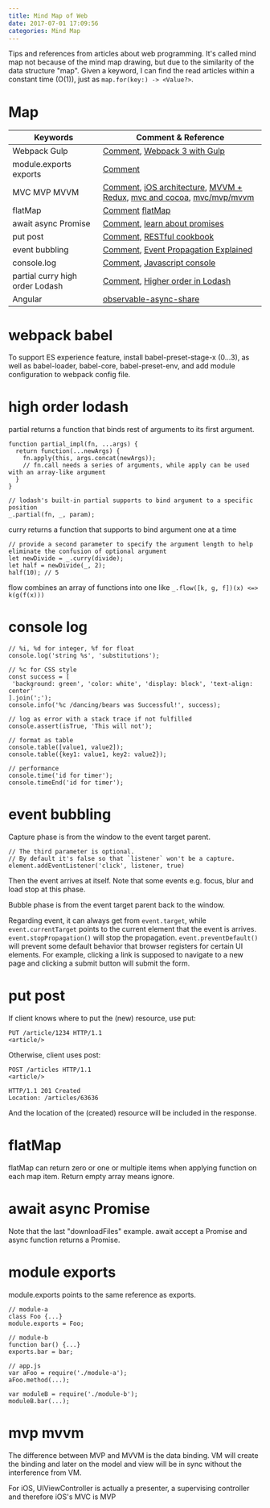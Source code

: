 ```yaml
---
title: Mind Map of Web
date: 2017-07-01 17:09:56
categories: Mind Map
---
```


Tips and references from articles about web programming. It's called mind map not because of the mind map drawing, but due to the similarity of the data structure "map". Given a keyword, I can find the read articles within a constant time (O(1)), just as `map.for(key:) -> <Value?>`.

# Map

Keywords | Comment & Reference
--- | ---
Webpack Gulp | [Comment](#webpack-babel), [Webpack 3 with Gulp][1]
module.exports exports | [Comment](#module-exports)
MVC MVP MVVM | [Comment](#mvp-mvvm), [iOS architecture][2], [MVVM + Redux][3], [mvc and cocoa][4], [mvc/mvp/mvvm][5]
flatMap | [Comment](#flatMap) [flatMap][7]
await async Promise | [Comment](#await-async-Promise), [learn about promises][6]
put post | [Comment](#put-post), [RESTful cookbook][8]
event bubbling | [Comment](#event-bubbling), [Event Propagation Explained][9]
console.log | [Comment](#console-log), [Javascript console][10]
partial curry high order Lodash | [Comment](#high-order-lodash), [Higher order in Lodash][11]
Angular | [observable-async-share][12]

<!-- more -->

# webpack babel
To support ES experience feature, install babel-preset-stage-x (0...3), as well as babel-loader, babel-core, babel-preset-env, and add module configuration to webpack config file.

# high order lodash
partial returns a function that binds rest of arguments to its first argument.
```
function partial_impl(fn, ...args) {
  return function(...newArgs) {
    fn.apply(this, args.concat(newArgs));
    // fn.call needs a series of arguments, while apply can be used with an array-like argument
  }
}

// lodash's built-in partial supports to bind argument to a specific position
_.partial(fn, _, param); 
```

curry returns a function that supports to bind argument one at a time
```
// provide a second parameter to specify the argument length to help eliminate the confusion of optional argument
let newDivide = _.curry(divide);
let half = newDivide(_, 2);
half(10); // 5
```

flow combines an array of functions into one like `_.flow([k, g, f])(x) <=> k(g(f(x)))`

# console log
```
// %i, %d for integer, %f for float
console.log('string %s', 'substitutions');

// %c for CSS style
const success = [
 'background: green', 'color: white', 'display: block', 'text-align: center'
].join(';');
console.info('%c /dancing/bears was Successful!', success);

// log as error with a stack trace if not fulfilled
console.assert(isTrue, 'This will not');

// format as table
console.table([value1, value2]);
console.table({key1: value1, key2: value2});

// performance
console.time('id for timer');
console.timeEnd('id for timer');
```

# event bubbling
Capture phase is from the window to the event target parent.
```
// The third parameter is optional. 
// By default it's false so that `listener` won't be a capture.
element.addEventListener('click', listener, true)
```

Then the event arrives at itself. Note that some events e.g. focus, blur and load stop at this phase. 

Bubble phase is from the event target parent back to the window.

Regarding event, it can always get from `event.target`, while `event.currentTarget` points to the current element that the event is arrives. `event.stopPropagation()` will stop the propagation. `event.preventDefault()` will prevent some default behavior that browser registers for certain UI elements. For example, clicking a link is supposed to navigate to a new page and clicking a submit button will submit the form.

# put post
If client knows where to put the (new) resource, use put:
```
PUT /article/1234 HTTP/1.1
<article/>
```

Otherwise, client uses post:
```
POST /articles HTTP/1.1
<article/>

HTTP/1.1 201 Created
Location: /articles/63636
```
And the location of the (created) resource will be included in the response.

# flatMap
flatMap can return zero or one or multiple items when applying function on each map item. Return empty array means ignore.
 
# await async Promise
Note that the last "downloadFiles" example. await accept a Promise and async function returns a Promise.

# module exports
module.exports points to the same reference as exports.
```
// module-a
class Foo {...}
module.exports = Foo;

// module-b
function bar() {...}
exports.bar = bar;

// app.js 
var aFoo = require('./module-a');
aFoo.method(...);

var moduleB = require('./module-b');
moduleB.bar(...);
``` 

# mvp mvvm
The difference between MVP and MVVM is the data binding. VM will create the binding and later on the model and view will be in sync without the interference from VM.

For iOS, UIViewController is actually a presenter, a supervising controller and therefore iOS's MVC is MVP

[1]: https://www.liquidlight.co.uk/blog/article/getting-started-with-webpack-3/
[2]: https://medium.com/ios-os-x-development/ios-architecture-patterns-ecba4c38de52
[3]: https://medium.com/monitisemea/using-redux-with-mvvm-on-ios-18212454d676
[4]: https://www.cocoawithlove.com/blog/mvc-and-cocoa.html
[5]: https://juejin.im/post/593021272f301e0058273468 
[6]: https://medium.com/@bluepnume/learn-about-promises-before-you-start-using-async-await-eb148164a9c8
[7]: http://2ality.com/2017/04/flatmap.html 
[8]: http://restcookbook.com/HTTP%20Methods/put-vs-post/ 
[9]: https://www.sitepoint.com/event-bubbling-javascript/ 
[10]: https://medium.freecodecamp.org/how-to-get-the-most-out-of-the-javascript-console-b57ca9db3e6d 
[11]: https://blog.pragmatists.com/higher-order-functions-in-lodash-3283b7625175 
[12]: https://stackoverflow.com/questions/40742181/performance-of-using-same-observable-in-multiple-places-in-template-with-async-p

